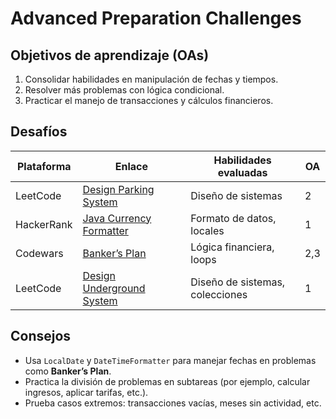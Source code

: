 # Advanced Preparation Challenges

## Objetivos de aprendizaje (OAs)
1. Consolidar habilidades en manipulación de fechas y tiempos.
2. Resolver más problemas con lógica condicional.
3. Practicar el manejo de transacciones y cálculos financieros.

## Desafíos
| Plataforma  | Enlace                                                                 | Habilidades evaluadas                  | OA  |
|-------------|------------------------------------------------------------------------|----------------------------------------|-----|
| LeetCode    | [Design Parking System](https://leetcode.com/problems/design-parking-system/description/) | Diseño de sistemas          | 2  |
| HackerRank  | [Java Currency Formatter](https://www.hackerrank.com/challenges/java-currency-formatter) | Formato de datos, locales              | 1   |
| Codewars    | [Banker’s Plan](https://www.codewars.com/kata/56445c4755d0e45b8c00010a) | Lógica financiera, loops               | 2,3 |
| LeetCode    | [Design Underground System](https://leetcode.com/problems/design-underground-system/) | Diseño de sistemas, colecciones        | 1 |


## Consejos
- Usa `LocalDate` y `DateTimeFormatter` para manejar fechas en problemas como **Banker’s Plan**.
- Practica la división de problemas en subtareas (por ejemplo, calcular ingresos, aplicar tarifas, etc.).
- Prueba casos extremos: transacciones vacías, meses sin actividad, etc.